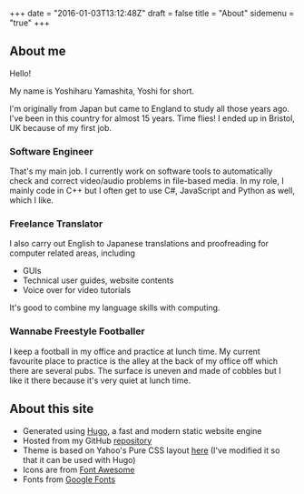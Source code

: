 +++
date = "2016-01-03T13:12:48Z"
draft = false
title = "About"
sidemenu = "true"
+++

## About me

Hello!

My name is Yoshiharu Yamashita, Yoshi for short.

I'm originally from Japan but came to England to study all those years ago. I've been in this country for almost 15 years. Time flies! I ended up in Bristol, UK because of my first job.

### Software Engineer

That's my main job. I currently work on software tools to automatically check and correct video/audio problems in file-based media. In my role, I mainly code in C++ but I often get to use C#, JavaScript and Python as well, which I like.

### Freelance Translator

I also carry out English to Japanese translations and proofreading for computer related areas, including

- GUIs
- Technical user guides, website contents
- Voice over for video tutorials

It's good to combine my language skills with computing.

### Wannabe Freestyle Footballer

I keep a football in my office and practice at lunch time. My current favourite place to practice is the alley at the back of my office off which there are several pubs. The surface is uneven and made of cobbles but I like it there because it's very quiet at lunch time.

## About this site

- Generated using [Hugo](//gohugo.io), a fast and modern static website engine
- Hosted from my GitHub [repository](//github.com/yoshiharuyamashita/yoshiharuyamashita.com)
- Theme is based on Yahoo's Pure CSS layout [here](//purecss.io/layouts/side-menu/) (I've modified it so that it can be used with Hugo)
- Icons are from [Font Awesome](//fontawesome.io/)
- Fonts from [Google Fonts](//www.google.com/fonts)